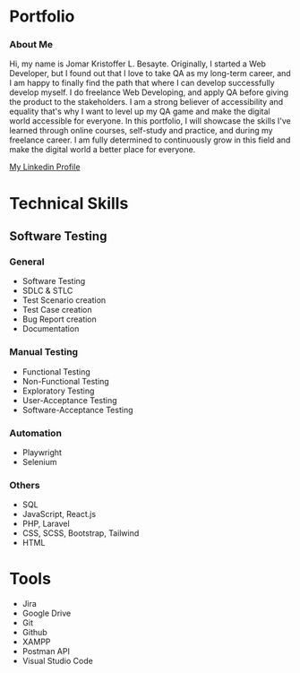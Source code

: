 # Portfolio

### About Me
Hi, my name is Jomar Kristoffer L. Besayte. Originally, I started a Web Developer, but I found out that I love to take QA as my long-term career, and I am happy to finally find the path that where I can develop successfully develop myself. I do freelance Web Developing, and apply QA before giving the product to the stakeholders. I am a strong believer of accessibility and equality that's why I want to level up my QA game and make the digital world accessible for everyone. In this portfolio, I will showcase the skills I've learned through online courses, self-study and practice, and during my freelance career. I am fully determined to continuously grow in this field and make the digital world a better place for everyone. 

[My Linkedin Profile](https://www.linkedin.com/in/jomar-kristoffer-besayte-587256312/)

# Technical Skills
## Software Testing
### General
* Software Testing
* SDLC & STLC
* Test Scenario creation
* Test Case creation
* Bug Report creation
* Documentation
  
### Manual Testing
* Functional Testing
* Non-Functional Testing
* Exploratory Testing
* User-Acceptance Testing
* Software-Acceptance Testing

### Automation
* Playwright
* Selenium

### Others
* SQL
* JavaScript, React.js
* PHP, Laravel
* CSS, SCSS, Bootstrap, Tailwind
* HTML

# Tools
* Jira
* Google Drive
* Git
* Github
* XAMPP
* Postman API
* Visual Studio Code


